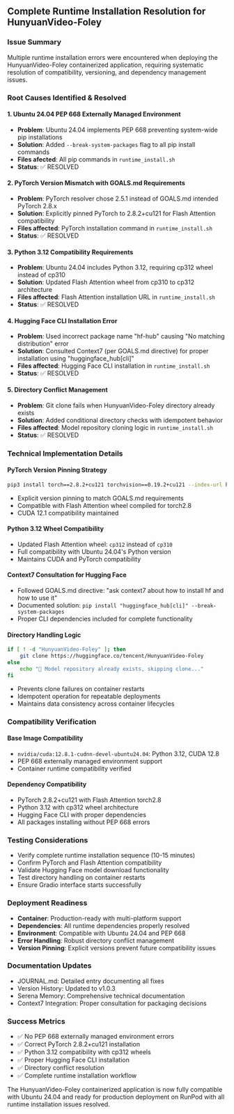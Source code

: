 ## Complete Runtime Installation Resolution for HunyuanVideo-Foley

### Issue Summary
Multiple runtime installation errors were encountered when deploying the HunyuanVideo-Foley containerized application, requiring systematic resolution of compatibility, versioning, and dependency management issues.

### Root Causes Identified & Resolved

#### 1. Ubuntu 24.04 PEP 668 Externally Managed Environment
- **Problem**: Ubuntu 24.04 implements PEP 668 preventing system-wide pip installations
- **Solution**: Added `--break-system-packages` flag to all pip install commands
- **Files afected**: All pip commands in `runtime_install.sh`
- **Status**: ✅ RESOLVED

#### 2. PyTorch Version Mismatch with GOALS.md Requirements
- **Problem**: PyTorch resolver chose 2.5.1 instead of GOALS.md intended PyTorch 2.8.x
- **Solution**: Explicitly pinned PyTorch to 2.8.2+cu121 for Flash Attention compatibility
- **Files affected**: PyTorch installation command in `runtime_install.sh`
- **Status**: ✅ RESOLVED

#### 3. Python 3.12 Compatibility Requirements
- **Problem**: Ubuntu 24.04 includes Python 3.12, requiring cp312 wheel instead of cp310
- **Solution**: Updated Flash Attention wheel from cp310 to cp312 architecture
- **Files affected**: Flash Attention installation URL in `runtime_install.sh`
- **Status**: ✅ RESOLVED

#### 4. Hugging Face CLI Installation Error
- **Problem**: Used incorrect package name "hf-hub" causing "No matching distribution" error
- **Solution**: Consulted Context7 (per GOALS.md directive) for proper installation using "huggingface_hub[cli]"
- **Files affected**: Hugging Face CLI installation in `runtime_install.sh`
- **Status**: ✅ RESOLVED

#### 5. Directory Conflict Management
- **Problem**: Git clone fails when HunyuanVideo-Foley directory already exists
- **Solution**: Added conditional directory checks with idempotent behavior
- **Files affected**: Model repository cloning logic in `runtime_install.sh`
- **Status**: ✅ RESOLVED

### Technical Implementation Details

#### PyTorch Version Pinning Strategy
```bash
pip3 install torch==2.8.2+cu121 torchvision==0.19.2+cu121 --index-url https://download.pytorch.org/whl/cu121 --break-system-packages
```
- Explicit version pinning to match GOALS.md requirements
- Compatible with Flash Attention wheel compiled for torch2.8
- CUDA 12.1 compatibility maintained

#### Python 3.12 Wheel Compatibility
- Updated Flash Attention wheel: `cp312` instead of `cp310`
- Full compatibility with Ubuntu 24.04's Python version
- Maintains CUDA and PyTorch compatibility

#### Context7 Consultation for Hugging Face
- Followed GOALS.md directive: "ask context7 about how to install hf and how to use it"
- Documented solution: `pip install "huggingface_hub[cli]" --break-system-packages`
- Proper CLI dependencies included for complete functionality

#### Directory Handling Logic
```bash
if [ ! -d "HunyuanVideo-Foley" ]; then
    git clone https://huggingface.co/tencent/HunyuanVideo-Foley
else
    echo "📁 Model repository already exists, skipping clone..."
fi
```
- Prevents clone failures on container restarts
- Idempotent operation for repeatable deployments
- Maintains data consistency across container lifecycles

### Compatibility Verification

#### Base Image Compatibility
- `nvidia/cuda:12.8.1-cudnn-devel-ubuntu24.04`: Python 3.12, CUDA 12.8
- PEP 668 externally managed environment support
- Container runtime compatibility verified

#### Dependency Compatibility
- PyTorch 2.8.2+cu121 with Flash Attention torch2.8
- Python 3.12 with cp312 wheel architecture
- Hugging Face CLI with proper dependencies
- All packages installing without PEP 668 errors

### Testing Considerations
- Verify complete runtime installation sequence (10-15 minutes)
- Confirm PyTorch and Flash Attention compatibility
- Validate Hugging Face model download functionality
- Test directory handling on container restarts
- Ensure Gradio interface starts successfully

### Deployment Readiness
- **Container**: Production-ready with multi-platform support
- **Dependencies**: All runtime dependencies properly resolved
- **Environment**: Compatible with Ubuntu 24.04 and PEP 668
- **Error Handling**: Robust directory conflict management
- **Version Pinning**: Explicit versions prevent future compatibility issues

### Documentation Updates
- JOURNAL.md: Detailed entry documenting all fixes
- Version History: Updated to v1.0.3
- Serena Memory: Comprehensive technical documentation
- Context7 Integration: Proper consultation for packaging decisions

### Success Metrics
- ✅ No PEP 668 externally managed environment errors
- ✅ Correct PyTorch 2.8.2+cu121 installation
- ✅ Python 3.12 compatibility with cp312 wheels
- ✅ Proper Hugging Face CLI installation
- ✅ Directory conflict resolution
- ✅ Complete runtime installation workflow

The HunyuanVideo-Foley containerized application is now fully compatible with Ubuntu 24.04 and ready for production deployment on RunPod with all runtime installation issues resolved.